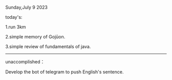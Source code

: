 Sunday,July 9 2023

today's:

1.run 3km

2.simple memory of Gojūon.

3.simple review of fundamentals of java.

------

unaccomplished：

Develop the bot of telegram to push English's sentence.